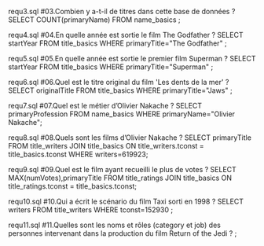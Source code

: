 
requ3.sql
#03.Combien y a-t-il de titres dans cette base de données ?
SELECT COUNT(primaryName)
FROM name_basics ;

requ4.sql
#04.En quelle année est sortie le film The Godfather ?
SELECT startYear
FROM title_basics
WHERE primaryTitle="The Godfather" ;

requ5.sql
#05.En quelle année est sortie le premier film Superman ?
SELECT startYear
FROM title_basics
WHERE primaryTitle="Superman" ;

requ6.sql
#06.Quel est le titre original du film 'Les dents de la mer' ?
SELECT originalTitle
FROM title_basics
WHERE primaryTitle="Jaws" ;

requ7.sql
#07.Quel est le métier d’Olivier Nakache ?
SELECT primaryProfession
FROM name_basics
WHERE primaryName="Olivier Nakache";

requ8.sql
#08.Quels sont les films d’Olivier Nakache ?
SELECT primaryTitle
FROM title_writers
JOIN title_basics ON title_writers.tconst = title_basics.tconst
WHERE writers=619923;

requ9.sql
#09.Quel est le film ayant recueilli le plus de votes ?
SELECT MAX(numVotes),primaryTitle
FROM title_ratings
JOIN title_basics ON title_ratings.tconst = title_basics.tconst;

requ10.sql
#10.Qui a écrit le scénario du film Taxi sorti en 1998 ?
SELECT writers
FROM title_writers
WHERE tconst=152930 ;

requ11.sql
#11.Quelles sont les noms et rôles (category et job) des personnes intervenant dans la production du film Return of the Jedi ?
;
